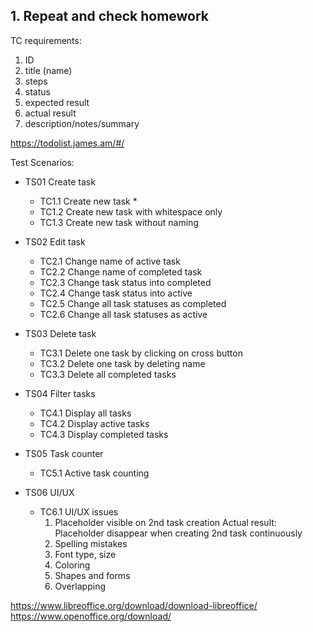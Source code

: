 ## 1. Repeat and check homework


TC requirements:
1. ID
2. title (name)
3. steps
4. status
5. expected result
6. actual result
7. description/notes/summary


https://todolist.james.am/#/

Test Scenarios:
* TS01 Create task
  * TC1.1 Create new task
    * 
  <!-- * TC1.2 Create 2nd task continuously -->
  * TC1.2 Create new task with whitespace only
  * TC1.3 Create new task without naming
  
* TS02 Edit task
  * TC2.1 Change name of active task
  * TC2.2 Change name of completed task
  * TC2.3 Change task status into completed
  * TC2.4 Change task status into active
  * TC2.5 Change all task statuses as completed 
  * TC2.6 Change all task statuses as active
  
* TS03 Delete task
  * TC3.1 Delete one task by clicking on cross button
  * TC3.2 Delete one task by deleting name 
  * TC3.3 Delete all completed tasks
  
* TS04 Filter tasks
  * TC4.1 Display all tasks 
  * TC4.2 Display active tasks 
  * TC4.3 Display completed tasks 
  
* TS05 Task counter
  * TC5.1 Active task counting
  
* TS06 UI/UX
  * TC6.1 UI/UX issues
    1. Placeholder visible on 2nd task creation
        Actual result: Placeholder disappear when creating 2nd task continuously 
    2. Spelling mistakes
    3. Font type, size
    4. Coloring
    5. Shapes and forms
    6. Overlapping

https://www.libreoffice.org/download/download-libreoffice/  
https://www.openoffice.org/download/  


